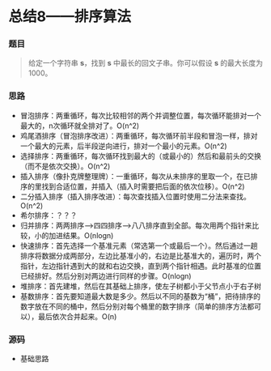 # 总结8——排序算法

### 题目

> 给定一个字符串 **s**，找到 **s** 中最长的回文子串。你可以假设 **s** 的最大长度为1000。

### 思路

* 冒泡排序：两重循环，每次比较相邻的两个并调整位置，每次循环能排对一个最大的，n次循环就全排对了。O(n^2)
* 鸡尾酒排序（冒泡排序改进）：两重循环，每次循环前半段和冒泡一样，排对一个最大的元素，后半段逆向进行，排对一个最小的元素。O(n^2)
* 选择排序：两重循环，每次循环找到最大的（或最小的）然后和最前头的交换（而不是依次交换）。O(n^2)
* 插入排序（像扑克牌整理牌）：一重循环，每次从未排序的里取一个，在已排序的里找到合适位置，并插入（插入时需要把后面的依次位移）。O(n^2)
* 二分插入排序（插入排序改进）：每次查找插入位置时使用二分法来查找。O(n^2)
* 希尔排序：？？？
* 归并排序：两两排序—>四四排序—>八八排序直到全部。每次用两个指针来比较，小的加进结果。O(nlogn)
* 快速排序：首先选择一个基准元素（常选第一个或最后一个）。然后通过一趟排序将数据分成两部分，左边比基准小的，右边是比基准大的，遍历时，两个指针，左边指针遇到大的就和右边交换，直到两个指针相遇。此时基准的位置已经排好。然后分别对两边进行同样的步骤。O(nlogn)
* 堆排序：首先建堆，然后在其基础上排序，使左子树都小于父节点小于右子树
* 基数排序：首先要知道最大数是多少。然后以不同的基数为“桶”，把待排序的数字放在不同的桶中，然后分别对每个桶里的数字排序（简单的排序方法都可以），最后依次合并起来。O(n)

### 源码

* 基础思路

  ```c++
  
  ```


